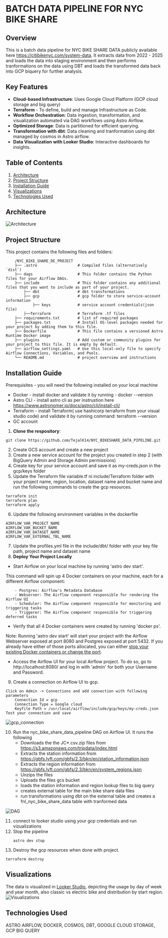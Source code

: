BATCH DATA PIPELINE FOR NYC BIKE SHARE
========
## Overview
This is a batch data pipeline for NYC BIKE SHARE DATA publicly available here https://citibikenyc.com/system-data. It extracts data from 2022 - 2025 and loads the data into staging environment and then performs tranformations on the data using DBT and loads the transformed data back into GCP biquery for further analysis.

## Key Features

- **Cloud-based Infrastructure**: Uses Google Cloud Platform (GCP cloud storage and big query) 
- **Terraform** - To define, build and manage Infrastructure as Code.
- **Workflow Orchestration**: Data ingestion, transformation, and visualization automated via DAG workflows using Astro Airflow.
- **Optimized Storage**: Data is partitioned for efficient querying.
- **Transformation with dbt**: Data cleaning and tranformation using dbt managed by cosmos in Astro airflow.
- **Data Visualization with Looker Studio**: Interactive dashboards for insights.


## Table of Contents

 1. [Architecture](#Architecture)
 2. [Project Structure](#Project-Structure)
 3. [Installation Guide](#Installation-Guide)
 4. [Visualizations](#Visualizations)
 5. [Technologies Used](#Technologies-Used)

## Architecture
 ![Architecture](/images/NYC_BIKE_SHARE_DATA_PIPELINE.png)

## Project Structure

This project contains the following files and folders:
```
    /NYC_BIKE_SHARE_DE_PROJECT
    ├── .astro                  # Compiled files (alternatively `dist`)
    ├── dags                    # This folder contains the Python files for your Airflow DAGs.
    ├── include                 # This folder contains any additional files that you want to include as part of your project.
        ├── dbt                 # dbt transformations   
        ├── gcp                 # gcp folder to store service-account information
            ├── keys            # service account credentials(json file)
        ├──Terraform            # Terraform .tf files
    ├── requirements.txt        # list of required packages
    ├── packages.txt            # Install OS-level packages needed for your project by adding them to this file. 
    ├── Dockerfile              # This file contains a versioned Astro Runtime Docker image
    ├── plugins                 # Add custom or community plugins for your project to this file. It is empty by default.
    ├── airflow_settings.yaml   # Use this local-only file to specify Airflow Connections, Variables, and Pools.
    └── README.md               # project overview and instructions
```
## Installation Guide

Prerequisites - you will need the following installed on your local machine
- Docker - install docker and validate it by running - docker --version
- Astro CLI - install astro cli as per instrustion here https://www.astronomer.io/docs/astro/cli/install-cli/
- Terraform - install Terraform( use hashicorp terraform from your visual studio code) and validate it by running command: terraform --version 
- GC account 

1. **Clone the respository**:
```
git clone https://github.com/TejalK14/NYC_BIKESHARE_DATA_PIPELINE.git
```
2. Create GCS account and create a new project
3. Create a new service account for the project you created in step 2 (with BigQuery Admin and Storage Admin permissions)
4. Create key for your service account and save it as my-creds.json in the gcp/keys folder
5. Update the Terraform file variable.tf ni include/Terraform folder with your project name, region, location, dataset name and bucket name and run the following commands to create the gcp resources.
```
terraform init
terraform plan
terraform apply
```
  
6. Update the following environment variables in the dockerfile 
```
AIRFLOW_VAR_PROJECT_NAME
AIRFLOW_VAR_BUCKET_NAME
AIRFLOW_VAR_DATASET_NAME
AIRFLOW_VAR_EXTERNAL_TBL_NAME
```
7. Update the profiles.yml file in the include/dbt/ folder with your key file path, project name and dataset name
8. **Deploy Your Project Locally**
  -  Start Airflow on your local machine by running 'astro dev start'.

This command will spin up 4 Docker containers on your machine, each for a different Airflow component:

        - Postgres: Airflow's Metadata Database
        - Webserver: The Airflow component responsible for rendering the Airflow UI
        - Scheduler: The Airflow component responsible for monitoring and triggering tasks
        - Triggerer: The Airflow component responsible for triggering deferred tasks

  -  Verify that all 4 Docker containers were created by running 'docker ps'.

Note: Running 'astro dev start' will start your project with the Airflow Webserver exposed at port 8080 and Postgres exposed at port 5432. If you already have either of those ports allocated, you can either [stop your existing Docker containers or change the port](https://www.astronomer.io/docs/astro/cli/troubleshoot-locally#ports-are-not-available-for-my-local-airflow-webserver).

  -  Access the Airflow UI for your local Airflow project. To do so, go to http://localhost:8080/ and log in with 'admin' for both your Username and Password.
9. Create a connection on Airflow UI to gcp.
``` 
Click on Admin -> Connections and add connection with following parameters
    Connection Id = gcp
    Connection Type = Google cloud
    Keyfile Path = /usr/local/airflow/include/gcp/keys/my-creds.json
Test your connection and save
```
![gcp_connection](/images/GCP_CONNECTION.png)

10. Run the nyc_bike_share_data_pipeline DAG on Airflow UI. It runs the following 
    - Downloads the the JC*.csv.zip files from https://s3.amazonaws.com/tripdata/index.html
    - Extracts the station information from https://gbfs.lyft.com/gbfs/2.3/bkn/en/station_information.json
    - Extracts the region information from https://gbfs.lyft.com/gbfs/2.3/bkn/en/system_regions.json
    - Unzips the files
    - Uploads the files gcs bucket
    - loads the station information and region lookup files to big query 
    - creates external table for the main bike share data files
    - run transformations using dbt on the external table and creates a fnl_nyc_bike_share_data table with tranformed data

![DAG](/images/NYC_BIKE_SHARE_DATAPIPELINE_DAG.png)


11. connect to looker studio using your gcp credentials and run vizualizations
12. Stop the pipeline
    ```
    astro dev stop
    ```
13. Destroy the gcp resources when done with project.
   ```
   terraform destroy
   ```

## Visualizations
The data is visualized in [Looker Studio](https://lookerstudio.google.com/s/hLx4uXW-tKw), depicting the usage by day of week and year month, also classic vs electric bike and distribution by start region.
![Visualizations](/images/Data_Vizualizations.png)

## Technologies Used

ASTRO AIRFLOW, DOCKER, COSMOS, DBT, GOOGLE CLOUD STORAGE, GCP BIG QUERY

